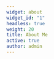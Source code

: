 ```yaml
---
widget: about
widget_id: "1"
headless: true
weight: 20
title: About Me
active: true
author: admin
---
```

